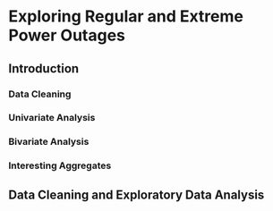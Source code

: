 # Exploring Regular and Extreme Power Outages
## Introduction 
### Data Cleaning
### Univariate Analysis
### Bivariate Analysis
### Interesting Aggregates
## Data Cleaning and Exploratory Data Analysis
